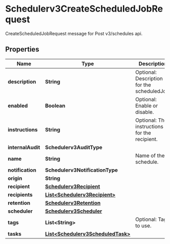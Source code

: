 

# Schedulerv3CreateScheduledJobRequest

CreateScheduledJobRequest message for Post v3/schedules api.

## Properties

| Name | Type | Description | Notes |
|------------ | ------------- | ------------- | -------------|
|**description** | **String** | Optional: Description for the scheduledJob. |  [optional] |
|**enabled** | **Boolean** | Optional: Enable or disable. |  [optional] |
|**instructions** | **String** | Optional: The instructions for the recipient. |  [optional] |
|**internalAudit** | **Schedulerv3AuditType** |  |  [optional] |
|**name** | **String** | Name of the schedule. |  [optional] |
|**notification** | **Schedulerv3NotificationType** |  |  [optional] |
|**origin** | **String** |  |  [optional] |
|**recipient** | [**Schedulerv3Recipient**](Schedulerv3Recipient.md) |  |  [optional] |
|**recipients** | [**List&lt;Schedulerv3Recipient&gt;**](Schedulerv3Recipient.md) |  |  [optional] |
|**retention** | [**Schedulerv3Retention**](Schedulerv3Retention.md) |  |  [optional] |
|**scheduler** | [**Schedulerv3Scheduler**](Schedulerv3Scheduler.md) |  |  [optional] |
|**tags** | **List&lt;String&gt;** | Optional: Tags to use. |  [optional] |
|**tasks** | [**List&lt;Schedulerv3ScheduledTask&gt;**](Schedulerv3ScheduledTask.md) |  |  [optional] |



